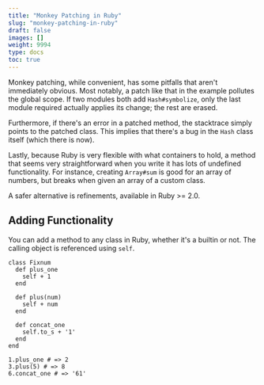 ```yaml
---
title: "Monkey Patching in Ruby"
slug: "monkey-patching-in-ruby"
draft: false
images: []
weight: 9994
type: docs
toc: true
---
```


Monkey patching, while convenient, has some pitfalls that aren't immediately obvious. Most notably, a patch like that in the example pollutes the global scope. If two modules both add `Hash#symbolize`, only the last module required actually applies its change; the rest are erased.

Furthermore, if there's an error in a patched method, the stacktrace simply points to the patched class. This implies that there's a bug in the `Hash` class itself (which there is now). 

Lastly, because Ruby is very flexible with what containers to hold, a method that seems very straightforward when you write it has lots of undefined functionality. For instance, creating `Array#sum` is good for an array of numbers, but breaks when given an array of a custom class.

A safer alternative is refinements, available in Ruby >= 2.0.

## Adding Functionality
You can add a method to any class in Ruby, whether it's a builtin or not. The calling object is referenced using `self`.

    class Fixnum
      def plus_one
        self + 1
      end

      def plus(num)
        self + num
      end

      def concat_one
        self.to_s + '1'
      end
    end

    1.plus_one # => 2
    3.plus(5) # => 8
    6.concat_one # => '61'

